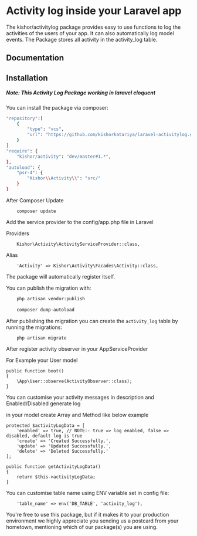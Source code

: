 # Activity log inside your Laravel app

The kishor/activitylog package provides easy to use functions to log the activities of the users of your app. It can also automatically log model events. The Package stores all activity in the activity_log table.

## Documentation


## Installation

##### Note: This Activity Log Package working in laravel eloquent

You can install the package via composer:

``` bash
"repository":[
	{
        "type": "vcs",
        "url": "https://github.com/kishorkatariya/laravel-activitylog.git"
    }
]
"require": {
    "kishor/activity": "dev/master#1.*",
},
"autoload": {
    "psr-4": {
        "Kishor\\Activity\\": "src/"
    }
}
```

After Composer Update

```base
    composer update
```

Add the service provider to the config/app.php file in Laravel

Providers
```base    
    Kishor\Activity\ActivityServiceProvider::class,
```
Alias

```base                
    'Activity' => Kishor\Activity\Facades\Activity::class,
```

The package will automatically register itself.

You can publish the migration with:
```bash
    php artisan vendor:publish
    
    composer dump-autoload

```

After publishing the migration you can create the `activity_log` table by running the migrations:

```bash
    php artisan migrate
```

After register activity observer in your AppServiceProvider 

For Example your User model

```base
public function boot()
{
    \App\User::observe(ActivityObserver::class);     
}
```

You can customise your activity messages in description and Enabled/Disabled generate log 

 in your model create Array and Method like below example

```base
protected $activityLogData = [
    'enabled' => true, // NOTE:- true => log enabled, false => disabled, default log is true
    'create' => 'Created Successfully.',
    'update' => 'Updated Successfully.',
    'delete' => 'Deleted Successfully.'
];

public function getActivityLogData()
{
    return $this->activityLogData;
}

```

You can customise table name using ENV variable set in config file:

```base
    'table_name' => env('DB_TABLE', 'activity_log'),
```

You're free to use this package, but if it makes it to your production environment we highly appreciate you sending us a postcard from your hometown, mentioning which of our package(s) you are using.

<!--- Our address is: Spatie, Samberstraat 69D, 2060 Antwerp, Belgium. -->

<!--- We publish all received postcards [on our company website](https://spatie.be/en/opensource/postcards).-->
